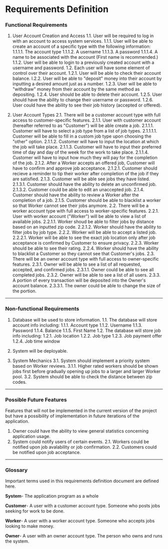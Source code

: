 # Requirements Definition

### Functional Requirements

1. User Account Creation and Access
	1.1. User will be required to log in with an account to access system services.
		1.1.1. User will be able to create an account of a specific type with the following information:
			1.1.1.1. The account type
			1.1.1.2. A username
			1.1.1.3. A password
			1.1.1.4. A name to be associated with the account (First name is recommended.)
		1.1.2. User will be able to login to a previously created account with a username and password.
	1.2. Each user will have some element of control over their account.
		1.2.1. User will be able to check their account balance.
		l.2.2. User will be able to "deposit" money into their account by inputting a desired amount just as a number.
		1.2.3. User will be able to "withdraw" money from their account by the same method as depositing.
		1.2.4. User should be able to delete their account.
		1.2.5. User should have the ability to change their username or password.
		1.2.6. User could have the ability to see their job history (accepted or offered).

2. User Account Types
	2.1. There will be a customer account type with full access to customer-specific features.
		2.1.1. User with customer account (hereafter referred to as "Customer") will be able create a job.
			2.1.1.1. Customer will have to select a job type from a list of job types.
				2.1.1.1.1. Customer will be able to fill in a custom job type upon choosing the "other" option.
			2.1.1.2. Customer will have to input the location at which the job will take place.
			2.1.1.3. Customer will have to input their preferred time of day and day of the week for the work to take place.
			2.1.1.4. Customer will have to input how much they will pay for the completion of the job.
		2.1.2. After a Worker accepts an offered job, Customer will have to confirm and approve job acceptance.
			2.1.2.1. Customer should recieve a reminder to tip their worker after completion of the job if they are satisfied. 
		2.1.3. Customer will be able see jobs they have listed.
			2.1.3.1. Customer should have the ability to delete an unconfirmed job.
			2.1.3.2. Customer could be able to edit an unaccepted job.
		2.1.4. Customer should have the ability to review a Worker after the completion of a job.
		2.1.5. Customer should be able to blacklist a worker so that Worker cannot see their jobs anymore.
	2.2. There will be a worker account type with full access to worker-specific features.
		2.2.1. User with worker account ("Worker") will be able to view a list of available jobs.
			2.2.1.1. Worker shoud be able to filter jobs by distance based on an inputted zip code.
			2.2.1.2. Worker should have the ability to filter jobs by job type.
		2.2.2. Worker will be able to accept a listed job.
			2.2.2.1. Worker will be able to see the exact job location only after job acceptance is confirmed by Customer to ensure privacy.
		2.2.3. Worker should be able to see their rating.
		2.2.4. Worker should have the ability to blacklist a Customer so they cannot see that Customer's jobs.
	2.3. There will be an owner account type with full access to owner-specific features.
		2.3.1. Owner will be able to see a list of all requested, accepted, and confirmed jobs.
			2.3.1.1. Owner could be able to see all completed jobs.
		2.3.2. Owner will be able to see a list of all users.
		2.3.3. A portion of every transaction will be deposited into the Owner's account balance.
			2.3.3.1. The owner could be able to change the size of the portion.

---

### Non-functional Requirements

1. Database will be used to store information.
	1.1. The database will store account info including:
		1.1.1. Account type
		1.1.2. Username
		1.1.3. Password
		1.1.4. Balance
		1.1.5. First Name
	1.2. The database will store job info including:
		1.2.1. Job location
		1.2.2. Job type
		1.2.3. Job payment offer
		1.2.4. Job time window

2. System will be deployable.

3. System Mechanics
	3.1. System should implement a priority system based on Worker reviews.
		3.1.1. Higher rated workers should be shown jobs first before gradually opening up jobs to a larger and larger Worker pool.
	3.2. System should be able to check the distance between zip codes.

---

### Possible Future Features

Features that will not be implemented in the current version of the project but have a possibility of implementation in future iterations of the application.

1. Owner could have the ability to view general statistics concerning application usage.
2. System could notify users of certain events.
	2.1. Workers could be notified upon job avalability or job confirmation.
	2.2. Customers could be notified upon job acceptance.

---

### Glossary

Important terms used in this requirements definition document are defined here.

**System**- The application program as a whole

**Customer**- A user with a customer account type. Someone who posts jobs seeking for work to be done.

**Worker**- A user with a worker account type. Someone who accepts jobs looking to make money.

**Owner**- A user with an owner account type. The person who owns and runs the system.
